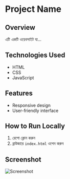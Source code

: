 # Project Name

## Overview
এটি একটি ওয়েবসাইট যা...

## Technologies Used
- HTML
- CSS
- JavaScript

## Features
- Responsive design
- User-friendly interface

## How to Run Locally
1. রেপো ক্লোন করুন
2. ব্রাউজারে `index.html` ওপেন করুন

## Screenshot
![Screenshot](link-to-image)
